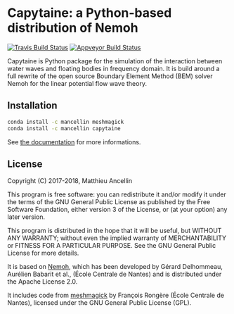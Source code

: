 # Capytaine: a Python-based distribution of Nemoh

[![Travis Build Status](https://travis-ci.org/mancellin/capytaine.svg?branch=master)](https://travis-ci.org/mancellin/capytaine)
[![Appveyor Build Status](https://ci.appveyor.com/api/projects/status/github/mancellin/capytaine?branch=master&svg=true)](https://ci.appveyor.com/project/mancellin/capytaine)

Capytaine is Python package for the simulation of the interaction between water waves and floating bodies in frequency domain.
It is build around a full rewrite of the open source Boundary Element Method (BEM) solver Nemoh for the linear potential flow wave theory.

## Installation

```bash
conda install -c mancellin meshmagick
conda install -c mancellin capytaine
```
See [the documentation](https://ancell.in/capytaine) for more informations.

## License

Copyright (C) 2017-2018, Matthieu Ancellin

This program is free software: you can redistribute it and/or modify it under the terms of the GNU General Public License as published by the Free Software Foundation, either version 3 of the License, or (at your option) any later version.

This program is distributed in the hope that it will be useful, but WITHOUT ANY WARRANTY; without even the implied warranty of MERCHANTABILITY or FITNESS FOR A PARTICULAR PURPOSE.  See the GNU General Public License for more details.

It is based on [Nemoh](https://lheea.ec-nantes.fr/logiciels-et-brevets/nemoh-presentation-192863.kjsp), which has been developed by Gérard Delhommeau, Aurélien Babarit et al., (École Centrale de Nantes) and is distributed under the Apache License 2.0.

It includes code from [meshmagick](https://github.com/LHEEA/meshmagick/) by François Rongère (École
Centrale de Nantes), licensed under the GNU General Public License (GPL).

